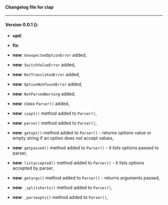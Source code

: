 #### Changelog file for clap

----

#### Version 0.0.1 ():

* __upd__:  


* __fix__:  


* __new__:  ```UnexpectedOptionError``` added,
* __new__:  ```SwitchValueError``` added,
* __new__:  ```NotTranslatedError``` added,
* __new__:  ```OptionNotFoundError``` added,

* __new__:  ```NotParsedWarning``` added,

* __new__:  class ```Parser()``` added,
* __new__:  ```isopt()``` method added to ```Parser()```,
* __new__:  ```parse()``` method added to ```Parser()```,
* __new__:  ```getopt()``` method added to ```Parser()``` - returns options value or empty string if an option does not accept values,
* __new__:  ```getpassed()``` method added to ```Parser()``` - it lists options passed to parser,
* __new__:  ```listaccepted()``` method added to ```Parser()``` - it lists options accepted by parser,
* __new__:  ```getargs()``` method added to ```Parser()``` - returns arguments passed,
* __new__:  ```_splitshorts()``` method added to ```Parser()```,
* __new__:  ```_parseopts()``` method added to ```Parser()```,

